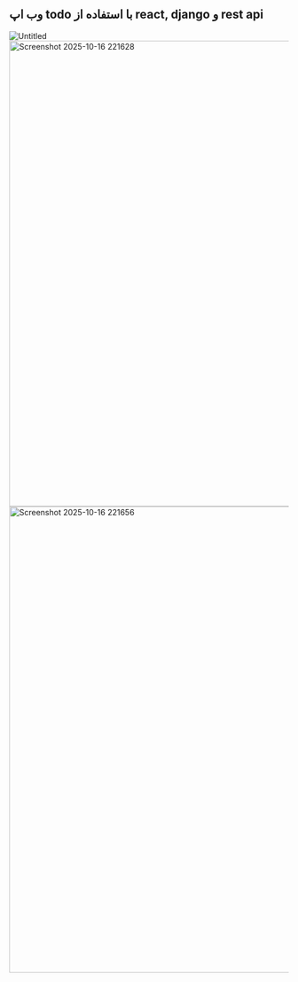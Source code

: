 ## وب اپ todo با استفاده از react, django و rest api
![Untitled](https://github.com/user-attachments/assets/a0a31b8d-8afb-4b3b-a575-f37ed1c9af86)
<img width="663" height="840" alt="Screenshot 2025-10-16 221628" src="https://github.com/user-attachments/assets/9fd06c06-c79f-4fb0-9f01-873820d70b53" />
<img width="529" height="841" alt="Screenshot 2025-10-16 221656" src="https://github.com/user-attachments/assets/c33a51f5-bdf9-44a5-8f4e-69bdb822d58c" />
